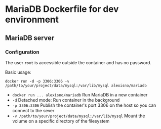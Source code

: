 MariaDB Dockerfile for dev environment
======================================

MariaDB server
--------------

### Configuration

The user `root` is accessible outside the container and has no password.

Basic usage:
```
docker run -d -p 3306:3306 -v /path/to/your/project/data/mysql:/var/lib/mysql alexisno/mariadb
```
* `docker run ... alexisno/mariadb` Run MariaDB in a new container
* `-d` Detached mode: Run container in the background
* `-p 3306:3306` Publish the container's port 3306 on the host so you can connect to the sever
* `-v /path/to/your/project/data/mysql:/var/lib/mysql` Mount the volume on a specific directory of the filesystem
